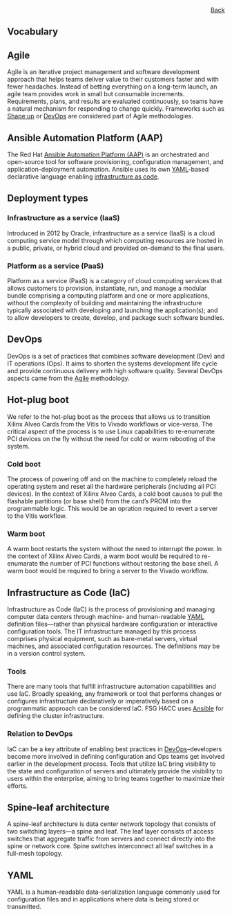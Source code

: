 <div id="readme" class="Box-body readme blob js-code-block-container">
<article class="markdown-body entry-content p-3 p-md-6" itemprop="text">
<p align="right">
<a href="https://github.com/fpgasystems/hacc/blob/main/README.md">Back</a>
</p>

# Vocabulary

## Agile 
Agile is an iterative project management and software development approach that helps teams deliver value to their customers faster and with fewer headaches. Instead of betting everything on a long-term launch, an agile team provides work in small but consumable increments. Requirements, plans, and results are evaluated continuously, so teams have a natural mechanism for responding to change quickly. Frameworks such as [Shape up](https://basecamp.com/shapeup) or [DevOps](#devops) are considered part of Agile methodologies. <!-- https://www.atlassian.com/agile -->

## Ansible Automation Platform (AAP)
The Red Hat [Ansible Automation Platform (AAP)](https://www.ansible.com) is an orchestrated and open-source tool for software provisioning, configuration management, and application-deployment automation. Ansible uses its own [YAML](#yaml)-based declarative language enabling [infrastructure as code](#infrastructure-as-code-iac).

## Deployment types
### Infrastructure as a service (IaaS)
Introduced in 2012 by Oracle, infrastructure as a service (IaaS) is a cloud computing service model through which computing resources are hosted in a public, private, or hybrid cloud and provided on-demand to the final users.

### Platform as a service (PaaS)
Platform as a service (PaaS) is a category of cloud computing services that allows customers to provision, instantiate, run, and manage a modular bundle comprising a computing platform and one or more applications, without the complexity of building and maintaining the infrastructure typically associated with developing and launching the application(s); and to allow developers to create, develop, and package such software bundles.

## DevOps 
DevOps is a set of practices that combines software development (Dev) and IT operations (Ops). It aims to shorten the systems development life cycle and provide continuous delivery with high software quality. Several DevOps aspects came from the [Agile](#agile) methodology. <!-- https://en.wikipedia.org/wiki/DevOps -->

## Hot-plug boot
We refer to the hot-plug boot as the process that allows us to transition Xilinx Alveo Cards from the Vitis to Vivado workflows or vice-versa. The critical aspect of the process is to use Linux capabilities to re-enumerate PCI devices on the fly without the need for cold or warm rebooting of the system.

### Cold boot
The process of powering off and on the machine to completely reload the operating system and reset all the hardware peripherals (including all PCI devices). In the context of Xilinx Alveo Cards, a cold boot causes to pull the flashable partitions (or base shell) from the card’s PROM into the programmable logic. This would be an opration required to revert a server to the Vitis workflow.

### Warm boot
A warm boot restarts the system without the need to interrupt the power. In the context of Xilinx Alveo Cards, a warm boot would be required to re-enumarate the number of PCI functions without restoring the base shell. A warm boot would be required to bring a server to the Vivado workflow.

## Infrastructure as Code (IaC)
Infrastructure as Code (IaC) is the process of provisioning and managing computer data centers through machine- and human-readable [YAML](#yaml) definition files—rather than physical hardware configuration or interactive configuration tools. The IT infrastructure managed by this process comprises physical equipment, such as bare-metal servers, virtual machines, and associated configuration resources. The definitions may be in a version control system.

<!-- Infrastructure as code (IaC) uses [DevOps](#devops) methodology and versioning with a descriptive model to define and deploy infrastructure, such as networks, virtual machines, load balancers, and connection topologies. Just as the same source code always generates the same binary, an IaC model generates the same environment every time it deploys—specially when the source code is in a version control system. IaC is a key DevOps practice and a component of continuous delivery. With IaC, DevOps teams can work together with a unified set of practices and tools to deliver applications and their supporting infrastructure rapidly and reliably at scale. https://docs.microsoft.com/en-us/devops/deliver/what-is-infrastructure-as-code -->

### Tools
There are many tools that fulfill infrastructure automation capabilities and use IaC. Broadly speaking, any framework or tool that performs changes or configures infrastructure declaratively or imperatively based on a programmatic approach can be considered IaC. FSG HACC uses [Ansible](#ansible) for defining the cluster infrastructure.

### Relation to DevOps
IaC can be a key attribute of enabling best practices in [DevOps](#devops)–developers become more involved in defining configuration and Ops teams get involved earlier in the development process. Tools that utilize IaC bring visibility to the state and configuration of servers and ultimately provide the visibility to users within the enterprise, aiming to bring teams together to maximize their efforts.

## Spine-leaf architecture 
A spine-leaf architecture is data center network topology that consists of two switching layers—a spine and leaf. The leaf layer consists of access switches that aggregate traffic from servers and connect directly into the spine or network core. Spine switches interconnect all leaf switches in a full-mesh topology. <!-- https://www.arubanetworks.com/faq/what-is-spine-leaf-architecture/ -->

## YAML
YAML is a human-readable data-serialization language commonly used for configuration files and in applications where data is being stored or transmitted. 